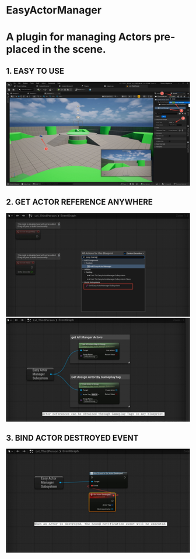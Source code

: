 # EasyActorManager
# A plugin for managing Actors pre-placed in the scene.

## 1. EASY TO USE

<img src="./IMG/Settings.jpg">

## 2. GET ACTOR REFERENCE ANYWHERE

<img src="./IMG/Use_01.jpg">

<img src="./IMG/Use_02.jpg">

## 3. BIND ACTOR DESTROYED EVENT

<img src="./IMG/Use_03.jpg">